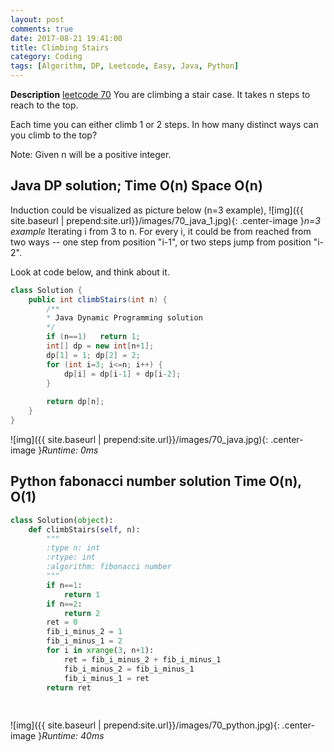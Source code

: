 ```yaml
---
layout: post
comments: true
date: 2017-08-21 19:41:00
title: Climbing Stairs
category: Coding
tags: [Algorithm, DP, Leetcode, Easy, Java, Python]
---
```


**Description**
[leetcode 70](https://leetcode.com/problems/climbing-stairs/description/)
You are climbing a stair case. It takes n steps to reach to the top.

Each time you can either climb 1 or 2 steps. In how many distinct ways can you climb to the top?

Note: Given n will be a positive integer.


## Java DP solution; Time O(n) Space O(n)
Induction could be visualized as picture below (n=3 example),
![img]({{ site.baseurl | prepend:site.url}}/images/70_java_1.jpg){: .center-image }*n=3 example*
Iterating i from 3 to n. For every i, it could be from reached from two ways -- one step from position "i-1", or two steps jump from position "i-2".

Look at code below, and think about it.
```java
class Solution {
    public int climbStairs(int n) {
        /**
        * Java Dynamic Programming solution
        */
        if (n==1)   return 1;
        int[] dp = new int[n+1];
        dp[1] = 1; dp[2] = 2;
        for (int i=3; i<=n; i++) {
            dp[i] = dp[i-1] + dp[i-2];
        }
        
        return dp[n];
    }
}
```
![img]({{ site.baseurl | prepend:site.url}}/images/70_java.jpg){: .center-image }*Runtime: 0ms*

## Python fabonacci number solution Time O(n), O(1)
```python
class Solution(object):
    def climbStairs(self, n):
        """
        :type n: int
        :rtype: int
        :algorithm: fibonacci number
        """
        if n==1:
            return 1
        if n==2:
            return 2
        ret = 0
        fib_i_minus_2 = 1
        fib_i_minus_1 = 2
        for i in xrange(3, n+1):
            ret = fib_i_minus_2 + fib_i_minus_1
            fib_i_minus_2 = fib_i_minus_1
            fib_i_minus_1 = ret
        return ret
        
        
```
![img]({{ site.baseurl | prepend:site.url}}/images/70_python.jpg){: .center-image }*Runtime: 40ms*